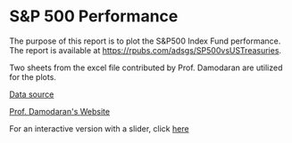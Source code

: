 # S&P 500 Performance 

The purpose of this report is to plot the S&P500 Index Fund performance.  The report is available at https://rpubs.com/adsgs/SP500vsUSTreasuries. 

Two sheets from the excel file contributed by Prof. Damodaran are utilized for the plots.

[Data source](http://www.stern.nyu.edu/~adamodar/pc/datasets/histretSP.xls","histretSP.xls)

[Prof. Damodaran's Website](http://pages.stern.nyu.edu/~adamodar/)

For an interactive version with a slider, click [here](http://www.tinyurl.com/bsuzow/SP500_Performance)
